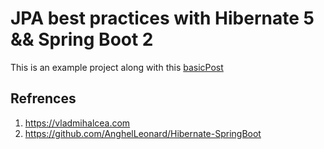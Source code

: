 # JPA best practices with Hibernate 5 && Spring Boot 2

This is an example project along with this [basicPost](https://polarlights.github.io/2018/12/06/hibernate-best-practice/)

## Refrences
1. https://vladmihalcea.com
2. https://github.com/AnghelLeonard/Hibernate-SpringBoot
